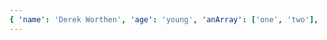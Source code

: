 ```yaml
---
{ 'name': 'Derek Worthen', 'age': 'young', 'anArray': ['one', 'two'], 'subObj': { 'field1': 'one' } }
---
```

